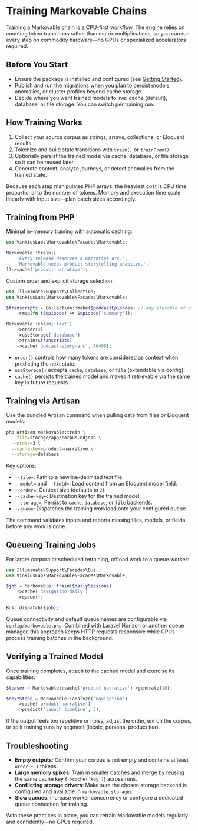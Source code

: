 # Training Markovable Chains

Training a Markovable chain is a CPU-first workflow. The engine relies on counting token transitions rather than matrix multiplications, so you can run every step on commodity hardware—no GPUs or specialized accelerators required.

## Before You Start

- Ensure the package is installed and configured (see [Getting Started](getting-started.md)).
- Publish and run the migrations when you plan to persist models, anomalies, or cluster profiles beyond cache storage.
- Decide where you want trained models to live: cache (default), database, or file storage. You can switch per training run.

## How Training Works

1. Collect your source corpus as strings, arrays, collections, or Eloquent results.
2. Tokenize and build state transitions with `train()` or `trainFrom()`.
3. Optionally persist the trained model via cache, database, or file storage so it can be reused later.
4. Generate content, analyze journeys, or detect anomalies from the trained state.

Because each step manipulates PHP arrays, the heaviest cost is CPU time proportional to the number of tokens. Memory and execution time scale linearly with input size—plan batch sizes accordingly.

## Training from PHP

Minimal in-memory training with automatic caching:

```php
use VinkiusLabs\Markovable\Facades\Markovable;

Markovable::train([
    'Every release deserves a narrative arc.',
    'Markovable keeps product storytelling adaptive.',
])->cache('product-narrative');
```

Custom order and explicit storage selection:

```php
use Illuminate\Support\Collection;
use VinkiusLabs\Markovable\Facades\Markovable;

$transcripts = Collection::make($podcastEpisodes) // any iterable of strings
    ->map(fn ($episode) => $episode['summary']);

Markovable::chain('text')
    ->order(3)
    ->useStorage('database')
    ->train($transcripts)
    ->cache('podcast-story-arc', 86400);
```

- `order()` controls how many tokens are considered as context when predicting the next state.
- `useStorage()` accepts `cache`, `database`, or `file` (extendable via config).
- `cache()` persists the trained model and makes it retrievable via the same key in future requests.

## Training via Artisan

Use the bundled Artisan command when pulling data from files or Eloquent models:

```bash
php artisan markovable:train \
  --file=storage/app/corpus.ndjson \
  --order=3 \
  --cache-key=product-narrative \
  --storage=database
```

Key options:

- `--file=`: Path to a newline-delimited text file.
- `--model=` and `--field=`: Load content from an Eloquent model field.
- `--order=`: Context size (defaults to `2`).
- `--cache-key=`: Destination key for the trained model.
- `--storage=`: Persist to `cache`, `database`, or `file` backends.
- `--queue`: Dispatches the training workload onto your configured queue.

The command validates inputs and reports missing files, models, or fields before any work is done.

## Queueing Training Jobs

For larger corpora or scheduled retraining, offload work to a queue worker:

```php
use Illuminate\Support\Facades\Bus;
use VinkiusLabs\Markovable\Facades\Markovable;

$job = Markovable::train($dailySessions)
    ->cache('navigation-daily')
    ->queue();

Bus::dispatch($job);
```

Queue connectivity and default queue names are configurable via `config/markovable.php`. Combined with Laravel Horizon or another queue manager, this approach keeps HTTP requests responsive while CPUs process training batches in the background.

## Verifying a Trained Model

Once training completes, attach to the cached model and exercise its capabilities:

```php
$teaser = Markovable::cache('product-narrative')->generate(18);

$nextSteps = Markovable::analyze('navigation')
    ->cache('product-narrative')
    ->predict('launch timeline', 3);
```

If the output feels too repetitive or noisy, adjust the order, enrich the corpus, or split training runs by segment (locale, persona, product tier).

## Troubleshooting

- **Empty outputs**: Confirm your corpus is not empty and contains at least `order + 1` tokens.
- **Large memory spikes**: Train in smaller batches and merge by reusing the same cache key (`->cache('key')`) across runs.
- **Conflicting storage drivers**: Make sure the chosen storage backend is configured and available in `markovable.storages`.
- **Slow queues**: Increase worker concurrency or configure a dedicated queue connection for training.

With these practices in place, you can retrain Markovable models regularly and confidently—no GPUs required.
